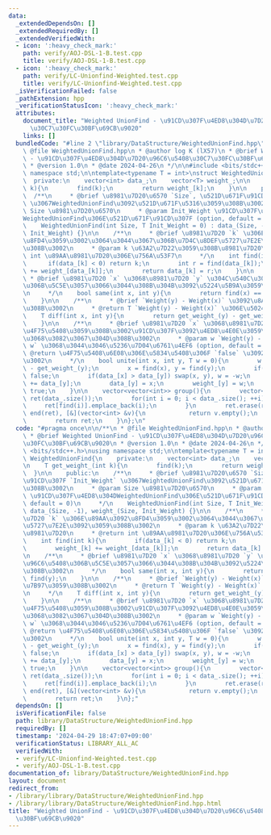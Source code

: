 ```yaml
---
data:
  _extendedDependsOn: []
  _extendedRequiredBy: []
  _extendedVerifiedWith:
  - icon: ':heavy_check_mark:'
    path: verify/AOJ-DSL-1-B.test.cpp
    title: verify/AOJ-DSL-1-B.test.cpp
  - icon: ':heavy_check_mark:'
    path: verify/LC-Unionfind-Weighted.test.cpp
    title: verify/LC-Unionfind-Weighted.test.cpp
  _isVerificationFailed: false
  _pathExtension: hpp
  _verificationStatusIcon: ':heavy_check_mark:'
  attributes:
    document_title: "Weighted UnionFind - \u91CD\u307F\u4ED8\u304D\u7D20\u96C6\u5408\
      \u30C7\u30FC\u30BF\u69CB\u9020"
    links: []
  bundledCode: "#line 2 \"library/DataStructure/WeightedUnionFind.hpp\"\n\n/**\n *\
    \ @file WeightedUnionFind.hpp\n * @author log K (lX57)\n * @brief Weighted UnionFind\
    \ - \u91CD\u307F\u4ED8\u304D\u7D20\u96C6\u5408\u30C7\u30FC\u30BF\u69CB\u9020\n\
    \ * @version 1.0\n * @date 2024-04-26\n */\n\n#include <bits/stdc++.h>\nusing\
    \ namespace std;\n\ntemplate<typename T = int>\nstruct WeightedUnionFind{\n  \
    \  private:\n    vector<int> data_;\n    vector<T> weight_;\n\n    T get_weight_(int\
    \ k){\n        find(k);\n        return weight_[k];\n    }\n\n    public:\n  \
    \  /**\n     * @brief \u8981\u7D20\u6570 `Size`, \u521D\u671F\u91CD\u307F `Init_Weight`\
    \ \u3067WeightedUnionFind\u3092\u521D\u671F\u5316\u3059\u308B\u3002\n     * @param\
    \ Size \u8981\u7D20\u6570\n     * @param Init_Weight \u91CD\u307F\u4ED8\u304D\
    WeightedUnionFind\u306E\u521D\u671F\u91CD\u307F (option, default = 0)\n     */\n\
    \    WeightedUnionFind(int Size, T Init_Weight = 0) : data_(Size, -1), weight_(Size,\
    \ Init_Weight) {}\n\n    /**\n     * @brief \u8981\u7D20 `k` \u306E\u89AA\u3092\
    \u8FD4\u3059\u3002\u3064\u3044\u3067\u306B\u7D4C\u8DEF\u5727\u7E2E\u3092\u3059\
    \u308B\u3002\n     * @param k \u63A2\u7D22\u3059\u308B\u8981\u7D20\n     * @return\
    \ int \u89AA\u8981\u7D20\u306E\u756A\u53F7\n     */\n    int find(int k){\n  \
    \      if(data_[k] < 0) return k;\n        int r = find(data_[k]);\n        weight_[k]\
    \ += weight_[data_[k]];\n        return data_[k] = r;\n    }\n\n    /**\n    \
    \ * @brief \u8981\u7D20 `x` \u3068\u8981\u7D20 `y` \u304C\u540C\u3058\u96C6\u5408\
    \u306B\u5C5E\u3057\u3066\u3044\u308B\u304B\u3092\u5224\u5B9A\u3059\u308B\u3002\
    \n     */\n    bool same(int x, int y){\n        return find(x) == find(y);\n\
    \    }\n\n    /**\n     * @brief `Weight(y) - Weight(x)` \u3092\u8A08\u7B97\u3059\
    \u308B\u3002\n     * @return T `Weight(y) - Weight(x)` \u306E\u5024\n     */\n\
    \    T diff(int x, int y){\n        return get_weight_(y) - get_weight_(x);\n\
    \    }\n\n    /**\n     * @brief \u8981\u7D20 `x` \u3068\u8981\u7D20 `y` \u3092\
    \u4F75\u5408\u3059\u308B\u3002\u91CD\u307F\u3092\u4ED8\u4E0E\u3059\u308B\u3053\
    \u3068\u3082\u3067\u304D\u308B\u3002\n     * @param w `Weight(y) - Weight(x) =\
    \ w` \u3068\u3044\u3046\u5236\u7D04\u6761\u4EF6 (option, default = 0)\n     *\
    \ @return \u4F75\u5408\u6E08\u306E\u5834\u5408\u306F `false` \u3092\u8FD4\u3059\
    \u3002\n     */\n    bool unite(int x, int y, T w = 0){\n        w += get_weight_(x)\
    \ - get_weight_(y);\n        x = find(x), y = find(y);\n        if(x == y) return\
    \ false;\n        if(data_[x] > data_[y]) swap(x, y), w = -w;\n        data_[x]\
    \ += data_[y];\n        data_[y] = x;\n        weight_[y] = w;\n        return\
    \ true;\n    }\n\n    vector<vector<int>> group(){\n        vector<vector<int>>\
    \ ret(data_.size());\n        for(int i = 0; i < data_.size(); ++i){\n       \
    \     ret[find(i)].emplace_back(i);\n        }\n        ret.erase(remove_if(begin(ret),\
    \ end(ret), [&](vector<int> &v){\n            return v.empty();\n        }), end(ret));\n\
    \        return ret;\n    }\n};\n"
  code: "#pragma once\n\n/**\n * @file WeightedUnionFind.hpp\n * @author log K (lX57)\n\
    \ * @brief Weighted UnionFind - \u91CD\u307F\u4ED8\u304D\u7D20\u96C6\u5408\u30C7\
    \u30FC\u30BF\u69CB\u9020\n * @version 1.0\n * @date 2024-04-26\n */\n\n#include\
    \ <bits/stdc++.h>\nusing namespace std;\n\ntemplate<typename T = int>\nstruct\
    \ WeightedUnionFind{\n    private:\n    vector<int> data_;\n    vector<T> weight_;\n\
    \n    T get_weight_(int k){\n        find(k);\n        return weight_[k];\n  \
    \  }\n\n    public:\n    /**\n     * @brief \u8981\u7D20\u6570 `Size`, \u521D\u671F\
    \u91CD\u307F `Init_Weight` \u3067WeightedUnionFind\u3092\u521D\u671F\u5316\u3059\
    \u308B\u3002\n     * @param Size \u8981\u7D20\u6570\n     * @param Init_Weight\
    \ \u91CD\u307F\u4ED8\u304DWeightedUnionFind\u306E\u521D\u671F\u91CD\u307F (option,\
    \ default = 0)\n     */\n    WeightedUnionFind(int Size, T Init_Weight = 0) :\
    \ data_(Size, -1), weight_(Size, Init_Weight) {}\n\n    /**\n     * @brief \u8981\
    \u7D20 `k` \u306E\u89AA\u3092\u8FD4\u3059\u3002\u3064\u3044\u3067\u306B\u7D4C\u8DEF\
    \u5727\u7E2E\u3092\u3059\u308B\u3002\n     * @param k \u63A2\u7D22\u3059\u308B\
    \u8981\u7D20\n     * @return int \u89AA\u8981\u7D20\u306E\u756A\u53F7\n     */\n\
    \    int find(int k){\n        if(data_[k] < 0) return k;\n        int r = find(data_[k]);\n\
    \        weight_[k] += weight_[data_[k]];\n        return data_[k] = r;\n    }\n\
    \n    /**\n     * @brief \u8981\u7D20 `x` \u3068\u8981\u7D20 `y` \u304C\u540C\u3058\
    \u96C6\u5408\u306B\u5C5E\u3057\u3066\u3044\u308B\u304B\u3092\u5224\u5B9A\u3059\
    \u308B\u3002\n     */\n    bool same(int x, int y){\n        return find(x) ==\
    \ find(y);\n    }\n\n    /**\n     * @brief `Weight(y) - Weight(x)` \u3092\u8A08\
    \u7B97\u3059\u308B\u3002\n     * @return T `Weight(y) - Weight(x)` \u306E\u5024\
    \n     */\n    T diff(int x, int y){\n        return get_weight_(y) - get_weight_(x);\n\
    \    }\n\n    /**\n     * @brief \u8981\u7D20 `x` \u3068\u8981\u7D20 `y` \u3092\
    \u4F75\u5408\u3059\u308B\u3002\u91CD\u307F\u3092\u4ED8\u4E0E\u3059\u308B\u3053\
    \u3068\u3082\u3067\u304D\u308B\u3002\n     * @param w `Weight(y) - Weight(x) =\
    \ w` \u3068\u3044\u3046\u5236\u7D04\u6761\u4EF6 (option, default = 0)\n     *\
    \ @return \u4F75\u5408\u6E08\u306E\u5834\u5408\u306F `false` \u3092\u8FD4\u3059\
    \u3002\n     */\n    bool unite(int x, int y, T w = 0){\n        w += get_weight_(x)\
    \ - get_weight_(y);\n        x = find(x), y = find(y);\n        if(x == y) return\
    \ false;\n        if(data_[x] > data_[y]) swap(x, y), w = -w;\n        data_[x]\
    \ += data_[y];\n        data_[y] = x;\n        weight_[y] = w;\n        return\
    \ true;\n    }\n\n    vector<vector<int>> group(){\n        vector<vector<int>>\
    \ ret(data_.size());\n        for(int i = 0; i < data_.size(); ++i){\n       \
    \     ret[find(i)].emplace_back(i);\n        }\n        ret.erase(remove_if(begin(ret),\
    \ end(ret), [&](vector<int> &v){\n            return v.empty();\n        }), end(ret));\n\
    \        return ret;\n    }\n};"
  dependsOn: []
  isVerificationFile: false
  path: library/DataStructure/WeightedUnionFind.hpp
  requiredBy: []
  timestamp: '2024-04-29 18:47:07+09:00'
  verificationStatus: LIBRARY_ALL_AC
  verifiedWith:
  - verify/LC-Unionfind-Weighted.test.cpp
  - verify/AOJ-DSL-1-B.test.cpp
documentation_of: library/DataStructure/WeightedUnionFind.hpp
layout: document
redirect_from:
- /library/library/DataStructure/WeightedUnionFind.hpp
- /library/library/DataStructure/WeightedUnionFind.hpp.html
title: "Weighted UnionFind - \u91CD\u307F\u4ED8\u304D\u7D20\u96C6\u5408\u30C7\u30FC\
  \u30BF\u69CB\u9020"
---
```

